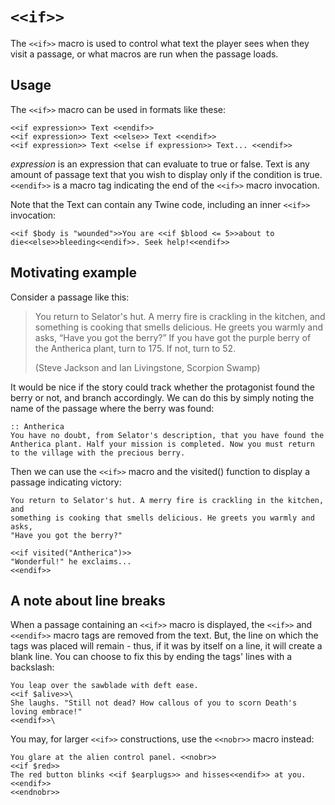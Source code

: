 # `<<if>>`

The `<<if>>` macro is used to control what text the player sees when they visit a passage, or what macros are run when the passage loads.

## Usage

The `<<if>>` macro can be used in formats like these:

```twee
<<if expression>> Text <<endif>>
<<if expression>> Text <<else>> Text <<endif>>
<<if expression>> Text <<else if expression>> Text... <<endif>>
```

*expression* is an expression that can evaluate to true or false. Text is any amount of passage text that you wish to display only if the condition is true. `<<endif>>` is a macro tag indicating the end of the `<<if>>` macro invocation.

Note that the Text can contain any Twine code, including an inner `<<if>>` invocation:

```twee
<<if $body is "wounded">>You are <<if $blood <= 5>>about to die<<else>>bleeding<<endif>>. Seek help!<<endif>>
```

## Motivating example

Consider a passage like this:

> You return to Selator's hut. A merry fire is crackling in the kitchen, and something is cooking that smells delicious. He greets you warmly and asks, “Have you got the berry?” If you have got the purple berry of the Antherica plant, turn to 175. If not, turn to 52.
>
> (Steve Jackson and Ian Livingstone, Scorpion Swamp)

It would be nice if the story could track whether the protagonist found the berry or not, and branch accordingly. We can do this by simply noting the name of the passage where the berry was found:

```twee
:: Antherica
You have no doubt, from Selator's description, that you have found the
Antherica plant. Half your mission is completed. Now you must return to the village with the precious berry.
```

Then we can use the `<<if>>` macro and the visited() function to display a passage indicating victory:

```twee
You return to Selator's hut. A merry fire is crackling in the kitchen, and
something is cooking that smells delicious. He greets you warmly and asks,
"Have you got the berry?"

<<if visited("Antherica")>>
"Wonderful!" he exclaims...
<<endif>>
```

## A note about line breaks

When a passage containing an `<<if>>` macro is displayed, the `<<if>>` and `<<endif>>` macro tags are removed from the text. But, the line on which the tags was placed will remain - thus, if it was by itself on a line, it will create a blank line. You can choose to fix this by ending the tags' lines with a backslash:

```twee
You leap over the sawblade with deft ease.
<<if $alive>>\
She laughs. "Still not dead? How callous of you to scorn Death's loving embrace!"
<<endif>>\
```

You may, for larger `<<if>>` constructions, use the `<<nobr>>` macro instead:

```twee
You glare at the alien control panel. <<nobr>>
<<if $red>>
The red button blinks <<if $earplugs>> and hisses<<endif>> at you.
<<endif>>
<<endnobr>>
```
